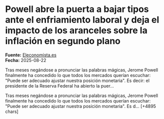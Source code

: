 # Powell abre la puerta a bajar tipos ante el enfriamiento laboral y deja el impacto de los aranceles sobre la inflación en segundo plano

**Fuente:** [Eleconomista.es](https://www.eleconomista.es/mercados-cotizaciones/noticias/13514544/08/25/powell-abre-la-puerta-a-bajar-tipos-ante-el-enfriamiento-laboral-y-deja-la-inflacion-en-segundo-plano.html)  
**Fecha:** 2025-08-22

Tras meses negándose a pronunciar las palabras mágicas, Jerome Powell finalmente ha concedido lo que todos los mercados querían escuchar: "Puede ser adecuado ajustar nuestra posición monetaria". Es decir: el presidente de la Reserva Federal ha abierto la puer…

Tras meses negándose a pronunciar las palabras mágicas, Jerome Powell finalmente ha concedido lo que todos los mercados querían escuchar: "Puede ser adecuado ajustar nuestra posición monetaria". Es d… [+4895 chars]

